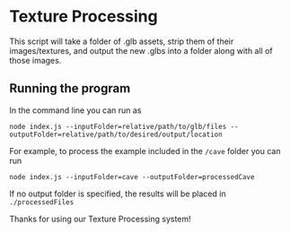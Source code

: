 # Texture Processing

This script will take a folder of .glb assets, strip them of their images/textures, and output the new .glbs into a folder along with all of those images. 

## Running the program

In the command line you can run as 
```shell
node index.js --inputFolder=relative/path/to/glb/files --outputFolder=relative/path/to/desired/output/location
```

For example, to process the example included in the `/cave` folder you can run 
```shell
node index.js --inputFolder=cave --outputFolder=processedCave
```

If no output folder is specified, the results will be placed in `./processedFiles`

Thanks for using our Texture Processing system!  
